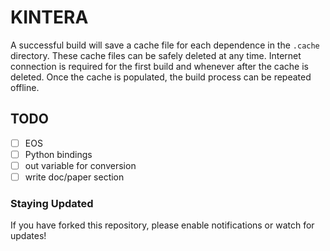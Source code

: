 # KINTERA

A successful build will save a cache file for each dependence in the `.cache` directory.
These cache files can  be safely deleted at any time.
Internet connection is required for the first build and whenever after the cache is deleted.
Once the cache is populated, the build process can be repeated offline.

## TODO
- [ ] EOS
- [ ] Python bindings
- [ ] out variable for conversion
- [ ] write doc/paper section

### Staying Updated
If you have forked this repository, please enable notifications or watch for updates!
